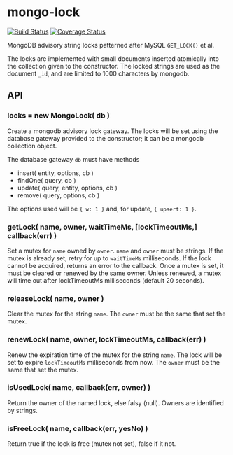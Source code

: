 mongo-lock
==========
[![Build Status](https://api.travis-ci.org/andrasq/node-mongo-lock.svg?branch=master)](https://travis-ci.org/andrasq/node-mongo-lock?branch=master)
[![Coverage Status](https://coveralls.io/repos/github/andrasq/node-mongo-lock/badge.svg?branch=master)](https://coveralls.io/github/andrasq/node-mongo-lock?branch=master)


MongoDB advisory string locks patterned after MySQL `GET_LOCK()` et al.

The locks are implemented with small documents inserted atomically into the collection given
to the constructor.  The locked strings are used as the document `_id`, and are limited to
1000 characters by mongodb.


## API

### locks = new MongoLock( db )

Create a mongodb advisory lock gateway.  The locks will be set using the database gateway
provided to the constructor; it can be a mongodb collection object.

The database gateway `db` must have methods
- insert( entity, options, cb )
- findOne( query, cb )
- update( query, entity, options, cb )
- remove( query, options, cb )

The options used will be `{ w: 1 }` and, for update, `{ upsert: 1 }`.

### getLock( name, owner, waitTimeMs, [lockTimeoutMs,] callback(err) )

Set a mutex for `name` owned by `owner`.  `name` and `owner` must be strings.  If the mutex
is already set, retry for up to `waitTimeMs` milliseconds.  If the lock cannot be acquired,
returns an error to the callback.  Once a mutex is set, it must be cleared or renewed by the
same owner.  Unless renewed, a mutex will time out after lockTimeoutMs milliseconds (default
20 seconds).

### releaseLock( name, owner )

Clear the mutex for the string `name`.  The `owner` must be the same that set the mutex.

### renewLock( name, owner, lockTimeoutMs, callback(err) )

Renew the expiration time of the mutex for the string `name`.  The lock will be set to
expire `lockTimeoutMs` milliseconds from now.  The `owner` must be the same that set the
mutex.

### isUsedLock( name, callback(err, owner) )

Return the owner of the named lock, else falsy (null).  Owners are identified by strings.

### isFreeLock( name, callback(err, yesNo) )

Return true if the lock is free (mutex not set), false if it not.
